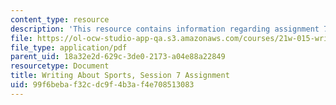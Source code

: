 ```yaml
---
content_type: resource
description: 'This resource contains information regarding assignment 7. '
file: https://ol-ocw-studio-app-qa.s3.amazonaws.com/courses/21w-015-writing-and-rhetoric-writing-about-sports-fall-2013/99f6bebaf32cdc9f4b3af4e708513083_MIT21W_015F13_Assignment7.pdf
file_type: application/pdf
parent_uid: 18a32e2d-629c-3de0-2173-a04e88a22849
resourcetype: Document
title: Writing About Sports, Session 7 Assignment
uid: 99f6beba-f32c-dc9f-4b3a-f4e708513083
---
```


